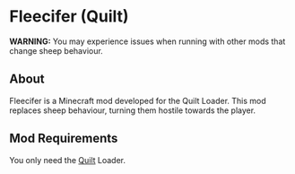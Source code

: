# Fleecifer (Quilt)

**WARNING:** You may experience issues when running with other mods that change sheep behaviour.

## About
Fleecifer is a Minecraft mod developed for the Quilt Loader. This mod replaces sheep behaviour, turning them hostile towards the player.

## Mod Requirements
You only need the [Quilt](https://quiltmc.org/) Loader.  
